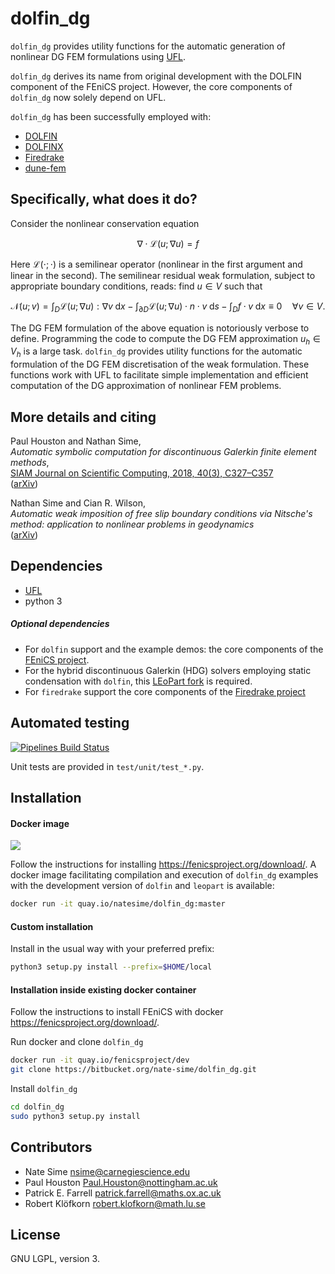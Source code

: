 # dolfin_dg

`dolfin_dg` provides utility functions for the automatic generation of nonlinear
DG FEM formulations using [UFL](https://github.com/FEniCS/ufl).

`dolfin_dg` derives its name from original development with the DOLFIN
component of the FEniCS project. However, the core components of `dolfin_dg` now
solely depend on UFL. 

`dolfin_dg` has been successfully employed with:

* [DOLFIN](https://bitbucket.org/fenics-project/dolfin)
* [DOLFINX](https://github.com/FEniCS/dolfinx)
* [Firedrake](https://www.firedrakeproject.org/)
* [dune-fem](https://www.dune-project.org/modules/dune-fem/)

## Specifically, what does it do?

Consider the nonlinear conservation equation

$$
\nabla \cdot \mathcal{L}(u; \nabla u) = f
$$

Here $\mathcal{L}(\cdot; \cdot)$ is a semilinear operator (nonlinear in the first argument and linear in the
second). The semilinear residual weak formulation, subject to appropriate
boundary conditions, reads: find $u \in V$ such that

$$
\mathcal{N}(u; v) = \int_D \mathcal{L}(u; \nabla u) : \nabla v \; \mathrm{d}x - \int_{\partial D} \mathcal{L}(u; \nabla u) \cdot n \cdot v \; \mathrm{d} s - \int_D f \cdot v \; \mathrm{d} x \equiv 0 \quad \forall v \in V.
$$

The DG FEM formulation of the above equation is notoriously verbose to define.
Programming the code to compute the DG FEM approximation $u_h \in V_h$ is a large
task. `dolfin_dg` provides utility functions for the automatic formulation of
the DG FEM discretisation of the weak formulation. These functions work with
UFL to facilitate simple implementation and efficient computation of the DG
approximation of nonlinear FEM problems.


## More details and citing

Paul Houston and Nathan Sime,  
*Automatic symbolic computation for discontinuous Galerkin finite element methods*,  
[SIAM Journal on Scientific Computing, 2018, 40(3), C327–C357](https://doi.org/10.1137/17M1129751)  
([arXiv](https://arxiv.org/abs/1804.02338))


Nathan Sime and Cian R. Wilson,  
*Automatic weak imposition of free slip boundary conditions via Nitsche's method: application to
nonlinear problems in geodynamics*  
([arXiv](https://arxiv.org/abs/2001.10639))


## Dependencies

* [UFL](https://github.com/FEniCS/ufl)
* python 3

##### Optional dependencies

* For `dolfin` support and the example demos: the core components of the [FEniCS
  project](https://fenicsproject.org/).
* For the hybrid discontinuous Galerkin (HDG) solvers employing static
 condensation with `dolfin`,
 this [LEoPart fork](https://bitbucket.org/nate-sime/leopart/) is required.
* For `firedrake` support the core components of the [Firedrake
  project](https://www.firedrakeproject.org/)


## Automated testing

[![Pipelines Build Status](https://img.shields.io/bitbucket/pipelines/nate-sime/dolfin_dg)](https://bitbucket.org/nate-sime/dolfin_dg/addon/pipelines/home)

Unit tests are provided in ``test/unit/test_*.py``.


## Installation

#### Docker image


![](https://quay.io/repository/natesime/dolfin_dg/status)

Follow the instructions for installing https://fenicsproject.org/download/. A
docker image facilitating compilation and execution of `dolfin_dg` examples
with the development version of `dolfin` and `leopart` is available:

```bash
docker run -it quay.io/natesime/dolfin_dg:master
```

#### Custom installation

Install in the usual way with your preferred prefix:

```bash
python3 setup.py install --prefix=$HOME/local
```


#### Installation inside existing docker container

Follow the instructions to install FEniCS with docker https://fenicsproject.org/download/.

Run docker and clone `dolfin_dg`

```bash
docker run -it quay.io/fenicsproject/dev
git clone https://bitbucket.org/nate-sime/dolfin_dg.git
```

Install `dolfin_dg`

```bash
cd dolfin_dg
sudo python3 setup.py install
```


## Contributors

* Nate Sime <nsime@carnegiescience.edu>
* Paul Houston <Paul.Houston@nottingham.ac.uk>
* Patrick E. Farrell <patrick.farrell@maths.ox.ac.uk>
* Robert Klöfkorn <robert.klofkorn@math.lu.se>

## License

GNU LGPL, version 3.